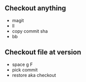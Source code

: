## Checkout anything

- magit
- ll
- copy commit sha
- bb <paste> <enter>


## Checkout file at version
- space g F
- pick commit
- restore aka checkout